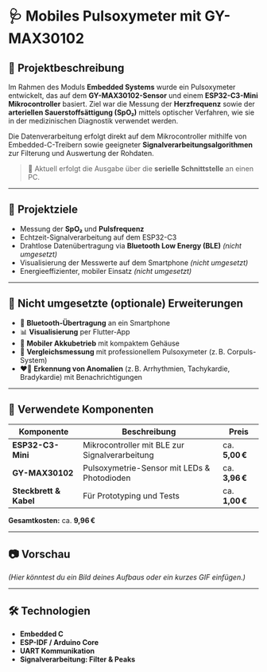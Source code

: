 # 🩺 Mobiles Pulsoxymeter mit GY-MAX30102

## 📌 Projektbeschreibung

Im Rahmen des Moduls **Embedded Systems** wurde ein Pulsoxymeter entwickelt, das auf dem **GY-MAX30102-Sensor** und einem **ESP32-C3-Mini Mikrocontroller** basiert. Ziel war die Messung der **Herzfrequenz** sowie der **arteriellen Sauerstoffsättigung (SpO₂)** mittels optischer Verfahren, wie sie in der medizinischen Diagnostik verwendet werden.

Die Datenverarbeitung erfolgt direkt auf dem Mikrocontroller mithilfe von Embedded-C-Treibern sowie geeigneter **Signalverarbeitungsalgorithmen** zur Filterung und Auswertung der Rohdaten.

> 🔌 Aktuell erfolgt die Ausgabe über die **serielle Schnittstelle** an einen PC.

---

## 🎯 Projektziele

- Messung der **SpO₂** und **Pulsfrequenz**  
- Echtzeit-Signalverarbeitung auf dem ESP32-C3  
- Drahtlose Datenübertragung via **Bluetooth Low Energy (BLE)** *(nicht umgesetzt)*  
- Visualisierung der Messwerte auf dem Smartphone *(nicht umgesetzt)*  
- Energieeffizienter, mobiler Einsatz *(nicht umgesetzt)*

---

## 🚧 Nicht umgesetzte (optionale) Erweiterungen

- 📲 **Bluetooth-Übertragung** an ein Smartphone  
- 📊 **Visualisierung** per Flutter-App  
- 🔋 **Mobiler Akkubetrieb** mit kompaktem Gehäuse  
- 🩻 **Vergleichsmessung** mit professionellem Pulsoxymeter (z. B. Corpuls-System)  
- ❤️‍🔥 **Erkennung von Anomalien** (z. B. Arrhythmien, Tachykardie, Bradykardie) mit Benachrichtigungen

---

## 🧱 Verwendete Komponenten

| Komponente           | Beschreibung                                          | Preis         |
|----------------------|-------------------------------------------------------|---------------|
| **ESP32-C3-Mini**    | Mikrocontroller mit BLE zur Signalverarbeitung        | ca. **5,00 €** |
| **GY-MAX30102**      | Pulsoxymetrie-Sensor mit LEDs & Photodioden           | ca. **3,96 €** |
| **Steckbrett & Kabel** | Für Prototyping und Tests                            | ca. **1,00 €** |

**Gesamtkosten:** ca. **9,96 €**

---

## 📷 Vorschau

*(Hier könntest du ein Bild deines Aufbaus oder ein kurzes GIF einfügen.)*

---

## 🛠 Technologien

- **Embedded C**
- **ESP-IDF / Arduino Core**
- **UART Kommunikation**
- **Signalverarbeitung: Filter & Peaks**
